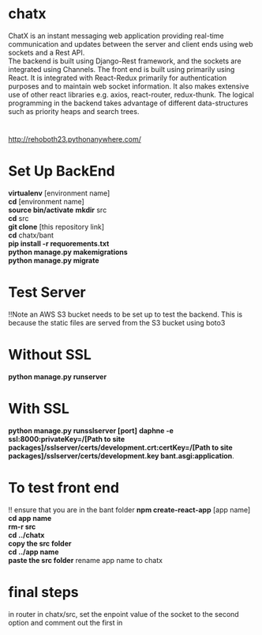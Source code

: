 # chatx
ChatX is an instant messaging web application providing real-time communication and updates between the server and client ends using web sockets and a Rest API.  
The backend is built using Django-Rest framework, and the sockets are integrated using Channels. The front end is built using primarily using React. It is integrated with React-Redux primarily for authentication purposes and to maintain web socket information. It also makes extensive use of other react libraries e.g. axios, react-router, redux-thunk.
The logical programming in the backend takes advantage of different data-structures such as priority heaps and search trees.

#
http://rehoboth23.pythonanywhere.com/
#

# Set Up BackEnd
**virtualenv** [environment name]  
**cd** [environment name]  
**source bin/activate**
**mkdir** src    
**cd** src  
**git clone** [this repository link]  
**cd** chatx/bant   
**pip install  -r requorements.txt**   
**python manage.py makemigrations**  
**python manage.py migrate**   
  

# Test Server
!!Note an AWS S3 bucket needs to be set up to test the backend. This is because the static files are served from the S3 bucket using boto3   
# Without SSL

**python manage.py runserver**

# With SSL
**python manage.py runsslserver [port]**
**daphne -e ssl:8000:privateKey=/[Path to site packages]/sslserver/certs/development.crt:certKey=/[Path to site packages]/sslserver/certs/development.key bant.asgi:application**. 


# To test front end
!! ensure that you are in the bant folder
**npm create-react-app** [app name]  
**cd app name**  
**rm-r src**   
**cd ../chatx**   
**copy the src folder**  
**cd ../app name**  
**paste the src folder** 
rename app name to chatx


# final steps
in router in chatx/src, set the enpoint value of the socket to the second option and comment out the first
in 







